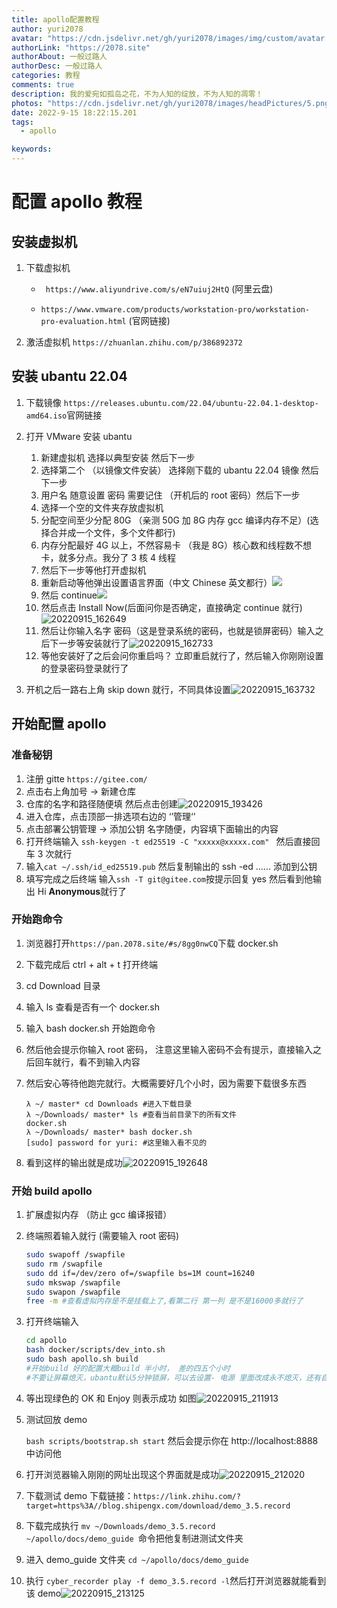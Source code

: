 ```yaml
---
title: apollo配置教程
author: yuri2078
avatar: "https://cdn.jsdelivr.net/gh/yuri2078/images/img/custom/avatar.jpg"
authorLink: "https://2078.site"
authorAbout: 一般过路人
authorDesc: 一般过路人
categories: 教程
comments: true
description: 我的爱宛如孤岛之花，不为人知的绽放，不为人知的凋零！
photos: "https://cdn.jsdelivr.net/gh/yuri2078/images/headPictures/5.png"
date: 2022-9-15 18:22:15.201
tags:
  - apollo

keywords:
---
```


# 配置 apollo 教程

## 安装虚拟机

1. 下载虚拟机

   - ` https://www.aliyundrive.com/s/eN7uiuj2HtQ` (阿里云盘)

   - `https://www.vmware.com/products/workstation-pro/workstation-pro-evaluation.html` (官网链接)

2. 激活虚拟机 `https://zhuanlan.zhihu.com/p/386892372`

## 安装 ubantu 22.04

1. 下载镜像 `https://releases.ubuntu.com/22.04/ubuntu-22.04.1-desktop-amd64.iso`官网链接

2. 打开 VMware 安装 ubantu

   1. 新建虚拟机 选择以典型安装 然后下一步
   2. 选择第二个 （以镜像文件安装） 选择刚下载的 ubantu 22.04 镜像 然后下一步
   3. 用户名 随意设置 密码 需要记住 （开机后的 root 密码）然后下一步
   4. 选择一个空的文件夹存放虚拟机
   5. 分配空间至少分配 80G （亲测 50G 加 8G 内存 gcc 编译内存不足）(选择合并成一个文件，多个文件都行)
   6. 内存分配最好 4G 以上，不然容易卡 （我是 8G）核心数和线程数不想卡，就多分点。我分了 3 核 4 线程
   7. 然后下一步等他打开虚拟机
   8. 重新启动等他弹出设置语言界面（中文 Chinese 英文都行）![](https://cdn.jsdelivr.net/gh/yuri2078/images/apollo//20220915_162532.png)
   9. 然后 continue![](https://cdn.jsdelivr.net/gh/yuri2078/images/apollo//20220915_162546.png)
   10. 然后点击 Install Now(后面问你是否确定，直接确定 continue 就行)![20220915_162649](https://cdn.jsdelivr.net/gh/yuri2078/images/apollo//20220915_162649.png)
   11. 然后让你输入名字 密码（这是登录系统的密码，也就是锁屏密码）输入之后下一步等安装就行了![20220915_162733](https://cdn.jsdelivr.net/gh/yuri2078/images/apollo//20220915_162733.png)
   12. 等他安装好了之后会问你重启吗？ 立即重启就行了，然后输入你刚刚设置的登录密码登录就行了

3. 开机之后一路右上角 skip down 就行，不同具体设置![20220915_163732](https://cdn.jsdelivr.net/gh/yuri2078/images/apollo//20220915_163732.png)

## 开始配置 apollo

### 准备秘钥

1. 注册 gitte `https://gitee.com/`
2. 点击右上角加号 -> 新建仓库
3. 仓库的名字和路径随便填 然后点击创建![20220915_193426](https://cdn.jsdelivr.net/gh/yuri2078/images/apollo//20220915_193426.png)
4. 进入仓库，点击顶部一排选项右边的 ‘’管理‘’
5. 点击部署公钥管理 -> 添加公钥 名字随便，内容填下面输出的内容
6. 打开终端输入 `ssh-keygen -t ed25519 -C "xxxxx@xxxxx.com" ` 然后直接回车 3 次就行
7. 输入`cat ~/.ssh/id_ed25519.pub` 然后复制输出的 ssh -ed ...... 添加到公钥
8. 填写完成之后终端 输入`ssh -T git@gitee.com`按提示回复 yes 然后看到他输出 Hi **Anonymous**就行了

### 开始跑命令

1. 浏览器打开`https://pan.2078.site/#s/8gg0nwCQ`下载 docker.sh

2. 下载完成后 ctrl + alt + t 打开终端

3. cd Download 目录

4. 输入 ls 查看是否有一个 docker.sh

5. 输入 bash docker.sh 开始跑命令

6. 然后他会提示你输入 root 密码， 注意这里输入密码不会有提示，直接输入之后回车就行，看不到输入内容

7. 然后安心等待他跑完就行。大概需要好几个小时，因为需要下载很多东西

   ```shell
   λ ~/ master* cd Downloads #进入下载目录
   λ ~/Downloads/ master* ls #查看当前目录下的所有文件
   docker.sh
   λ ~/Downloads/ master* bash docker.sh
   [sudo] password for yuri: #这里输入看不见的

   ```

8. 看到这样的输出就是成功![20220915_192648](https://cdn.jsdelivr.net/gh/yuri2078/images/apollo//20220915_192648.png)

### 开始 build apollo

1. 扩展虚拟内存 （防止 gcc 编译报错）

2. 终端照着输入就行 (需要输入 root 密码)

   ```bash
   sudo swapoff /swapfile
   sudo rm /swapfile
   sudo dd if=/dev/zero of=/swapfile bs=1M count=16240
   sudo mkswap /swapfile
   sudo swapon /swapfile
   free -m #查看虚拟内存是不是挂载上了,看第二行 第一列 是不是16000多就行了
   ```

3. 打开终端输入

   ```bash
   cd apollo
   bash docker/scripts/dev_into.sh
   sudo bash apollo.sh build
   #开始build 好的配置大概build 半小时， 差的四五个小时
   #不要让屏幕熄灭，ubantu默认5分钟锁屏，可以去设置- 电源 里面改成永不熄灭，还有自己的电脑最好也搞一下
   ```

4. 等出现绿色的 OK 和 Enjoy 则表示成功 如图![20220915_211913](https://cdn.jsdelivr.net/gh/yuri2078/images/apollo//20220915_211913.png)

5. 测试回放 demo

   `bash scripts/bootstrap.sh start` 然后会提示你在 http://localhost:8888 中访问他

6. 打开浏览器输入刚刚的网址出现这个界面就是成功![20220915_212020](https://cdn.jsdelivr.net/gh/yuri2078/images/apollo//20220915_212020.png)

7. 下载测试 demo 下载链接：`https://link.zhihu.com/?target=https%3A//blog.shipengx.com/download/demo_3.5.record`

8. 下载完成执行 `mv ~/Downloads/demo_3.5.record ~/apollo/docs/demo_guide `命令把他复制进测试文件夹

9. 进入 demo_guide 文件夹 `cd ~/apollo/docs/demo_guide`

10. 执行 `cyber_recorder play -f demo_3.5.record -l`然后打开浏览器就能看到该 demo![20220915_213125](https://cdn.jsdelivr.net/gh/yuri2078/images/apollo//20220915_213125.png)
